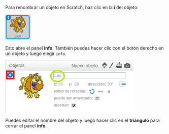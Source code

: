 Para renombrar un objeto en Scratch, haz clic en la **i** del objeto:

![screenshot](images/rename-info.png)

Esto abre el panel **info**. También puedes hacer clic con el botón derecho en un objeto y luego elegir `info`.

![screenshot](images/rename-change.png)

Puedes editar el nombre del objeto y luego hacer clic en el **triángulo** para cerrar el panel **info**.